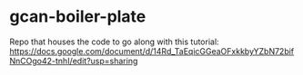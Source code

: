 # gcan-boiler-plate
 
Repo that houses the code to go along with this tutorial:
https://docs.google.com/document/d/14Rd_TaEqicGGeaOFxkkbyYZbN72bifNnCOgo42-tnhI/edit?usp=sharing

